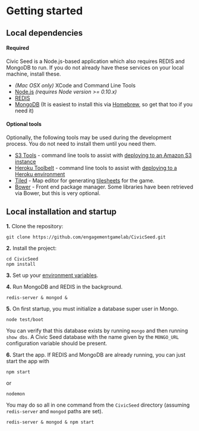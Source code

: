 # Getting started

## Local dependencies

#### Required

Civic Seed is a Node.js-based application which also requires REDIS and MongoDB to run. If you do not already have these services on your local machine, install these.

  * _(Mac OSX only)_ XCode and Command Line Tools
  * [Node.js](http://nodejs.org/) _(requires Node version >= 0.10.x)_
  * [REDIS](http://redis.io/)
  * [MongoDB](http://www.mongodb.org/) (It is easiest to install this via [Homebrew](http://brew.sh/), so get that too if you need it)

#### Optional tools

Optionally, the following tools may be used during the development process. You do not need to install them until you need them.
  * [S3 Tools](http://s3tools.org/s3cmd) - command line tools to assist with [deploying to an Amazon S3 instance](https://github.com/engagementgamelab/CivicSeed/blob/master/doc/amazon-s3-production-environment.md)
  * [Heroku Toolbelt](https://toolbelt.heroku.com/) - command line tools to assist with [deploying to a Heroku environment](https://github.com/engagementgamelab/CivicSeed/blob/master/doc/heroku-environment.md)
  * [Tiled](http://www.mapeditor.org/) - Map editor for generating [tilesheets](https://github.com/engagementgamelab/CivicSeed/blob/master/doc/tilesheets.md) for the game.
  * [Bower](http://bower.io/) - Front end package manager. Some libraries have been retrieved via Bower, but this is very optional.


## Local installation and startup

**1.** Clone the repository:

```
git clone https://github.com/engagementgamelab/CivicSeed.git
```

**2.** Install the project:

```
cd CivicSeed
npm install
```

**3.** Set up your [environment variables](https://github.com/engagementgamelab/CivicSeed/blob/master/doc/environment-configuration.md).

**4.** Run MongoDB and REDIS in the background.

```
redis-server & mongod &
```

**5.** On first startup, you must initialize a database super user in Mongo.

```
node test/boot
```

You can verify that this database exists by running `mongo` and then running `show dbs`. A Civic Seed database with the name given by the `MONGO_URL` configuration variable should be present.

**6.** Start the app. If REDIS and MongoDB are already running, you can just start the app with

```
npm start
```
or

```
nodemon
```

You may do so all in one command from the `CivicSeed` directory (assuming `redis-server` and `mongod` paths are set).

```
redis-server & mongod & npm start
```
